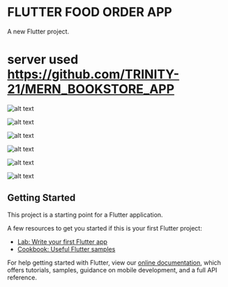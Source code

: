 # FLUTTER FOOD ORDER APP

A new Flutter project.

# server used https://github.com/TRINITY-21/MERN_BOOKSTORE_APP



![alt text](https://github.com/TRINITY-21/FLUTTER_UI_CHALLENGE/blob/master/Screenshot_20200925-085948.jpg)

![alt text](https://github.com/TRINITY-21/FLUTTER_UI_CHALLENGE/blob/master/Screenshot_20200925-085958.jpg)

![alt text](https://github.com/TRINITY-21/FLUTTER_UI_CHALLENGE/blob/master/Screenshot_20200925-090009.jpg)

![alt text](https://github.com/TRINITY-21/FLUTTER_UI_CHALLENGE/blob/master/Screenshot_20200925-090027.jpg)

![alt text](https://github.com/TRINITY-21/FLUTTER_UI_CHALLENGE/blob/master/Screenshot_20200925-090303.jpg)

![alt text](https://github.com/TRINITY-21/FLUTTER_UI_CHALLENGE/blob/master/Screenshot_20200925-091059.jpg)






## Getting Started

This project is a starting point for a Flutter application.

A few resources to get you started if this is your first Flutter project:

- [Lab: Write your first Flutter app](https://flutter.dev/docs/get-started/codelab)
- [Cookbook: Useful Flutter samples](https://flutter.dev/docs/cookbook)

For help getting started with Flutter, view our
[online documentation](https://flutter.dev/docs), which offers tutorials,
samples, guidance on mobile development, and a full API reference.
